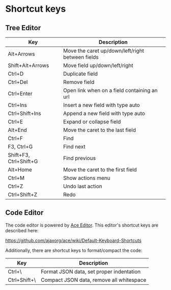 # Shortcut keys

## Tree Editor

Key                     | Description
----------------------- | ------------------------------------------------
Alt+Arrows              | Move the caret up/down/left/right between fields
Shift+Alt+Arrows        | Move field up/down/left/right
Ctrl+D                  | Duplicate field
Ctrl+Del                | Remove field
Ctrl+Enter              | Open link when on a field containing an url
Ctrl+Ins                | Insert a new field with type auto
Ctrl+Shift+Ins          | Append a new field with type auto
Ctrl+E                  | Expand or collapse field
Alt+End                 | Move the caret to the last field
Ctrl+F                  | Find
F3, Ctrl+G              | Find next
Shift+F3, Ctrl+Shift+G  | Find previous
Alt+Home                | Move the caret to the first field
Ctrl+M                  | Show actions menu
Ctrl+Z                  | Undo last action
Ctrl+Shift+Z            | Redo


## Code Editor

The code editor is powered by [Ace Editor](http://ace.c9.io/). This editor's
shortcut keys are described here:

https://github.com/ajaxorg/ace/wiki/Default-Keyboard-Shortcuts

Additionally, there are shortcut keys to format/compact the code:

Key                     | Description
----------------------- | ------------------------------------------------
Ctrl+\                  | Format JSON data, set proper indentation
Ctrl+Shift+\            | Compact JSON data, remove all whitespace
